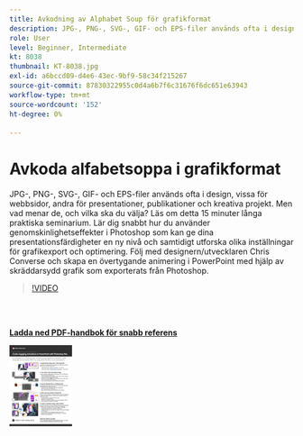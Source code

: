 ```yaml
---
title: Avkodning av Alphabet Soup för grafikformat
description: JPG-, PNG-, SVG-, GIF- och EPS-filer används ofta i design, vissa för webbsidor, andra för presentationer, publikationer och kreativa projekt. Men vad menar de, och vilka ska du välja?
role: User
level: Beginner, Intermediate
kt: 8038
thumbnail: KT-8038.jpg
exl-id: a6bccd09-d4e6-43ec-9bf9-58c34f215267
source-git-commit: 87830322955c0d4a6b7f6c31676f6dc651e63943
workflow-type: tm+mt
source-wordcount: '152'
ht-degree: 0%

---
```


# Avkoda alfabetsoppa i grafikformat

JPG-, PNG-, SVG-, GIF- och EPS-filer används ofta i design, vissa för webbsidor, andra för presentationer, publikationer och kreativa projekt. Men vad menar de, och vilka ska du välja? Läs om detta 15 minuter långa praktiska seminarium. Lär dig snabbt hur du använder genomskinlighetseffekter i Photoshop som kan ge dina presentationsfärdigheter en ny nivå och samtidigt utforska olika inställningar för grafikexport och optimering. Följ med designern/utvecklaren Chris Converse och skapa en övertygande animering i PowerPoint med hjälp av skräddarsydd grafik som exporterats från Photoshop.

>[!VIDEO](https://video.tv.adobe.com/v/333805?hidetitle=true)

<br> 

[**Ladda ned PDF-handbok för snabb referens**](../quick-reference/Decodingthealphabetsoupofgraphicformats.pdf)

[![Bild av första sidan i snabbreferenshandboken](assets/DecodingthealphabetsoupofgraphicformatsPage1.png)](../quick-reference/Decodingthealphabetsoupofgraphicformats.pdf)
